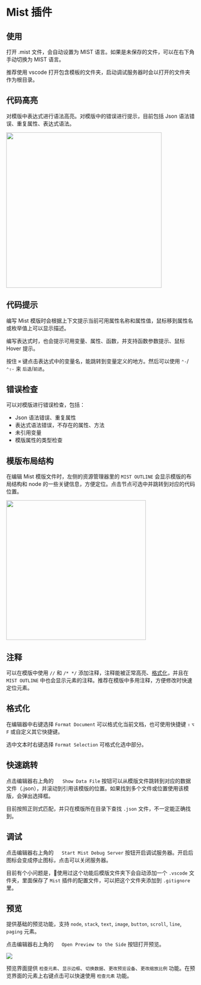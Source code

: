 # Mist 插件

## 使用

打开 .mist 文件，会自动设置为 MIST 语言。如果是未保存的文件，可以在右下角手动切换为 MIST 语言。

推荐使用 vscode 打开包含模板的文件夹，启动调试服务器时会以打开的文件夹作为根目录。

## 代码高亮

对模版中表达式进行语法高亮。对模版中的错误进行提示，目前包括 Json 语法错误、重复属性、表达式语法。

<img src="https://raw.githubusercontent.com/Vizzle/vscode-mist/master/readme/highlight.jpg" width="414px"/>

## 代码提示

编写 Mist 模版时会根据上下文提示当前可用属性名称和属性值，鼠标移到属性名或枚举值上可以显示描述。

编写表达式时，也会提示可用变量、属性、函数，并支持函数参数提示、鼠标 Hover 提示。

按住 `⌘` 键点击表达式中的变量名，能跳转到变量定义的地方。然后可以使用 `⌃-`/`⌃⇧-` 来 `后退`/`前进`。

## 错误检查

可以对模版进行错误检查，包括：

- Json 语法错误、重复属性
- 表达式语法错误，不存在的属性、方法
- 未引用变量
- 模版属性的类型检查

## 模版布局结构

在编辑 Mist 模版文件时，左侧的资源管理器里的 `MIST OUTLINE` 会显示模版的布局结构和 node 的一些关键信息，方便定位。点击节点可选中并跳转到对应的代码位置。

<img src="https://raw.githubusercontent.com/Vizzle/vscode-mist/master/readme/outline.jpg" width="372px"/>

## 注释

可以在模版中使用 `//` 和 `/* */` 添加注释，注释能被正常高亮、[格式化](#格式化)，并且在 `MIST OUTLINE` 中也会显示元素的注释。推荐在模版中多用注释，方便修改时快速定位元素。

## 格式化

在编辑器中右键选择 `Format Document` 可以格式化当前文档，也可使用快捷键 `⇧` `⌥` `F` 或自定义其它快捷键。

选中文本时右键选择 `Format Selection` 可格式化选中部分。

## 快速跳转

点击编辑器右上角的 <img src="https://raw.githubusercontent.com/Vizzle/vscode-mist/master/readme/show_data_icon.png" width="16px"/> `Show Data File` 按钮可以从模版文件跳转到对应的数据文件（.json），并滚动到引用该模版的位置。如果找到多个文件或位置使用该模版，会弹出选择框。

目前按照正则式匹配，并只在模版所在目录下查找 `.json` 文件，不一定能正确找到。

## 调试

点击编辑器右上角的 <img src="https://raw.githubusercontent.com/Vizzle/vscode-mist/master/readme/start_icon.png" width="14px"/> `Start Mist Debug Server` 按钮开启调试服务器。开启后图标会变成停止图标，点击可以关闭服务器。

目前有个小问题是，使用过这个功能后模版文件夹下会自动添加一个 `.vscode` 文件夹，里面保存了 `Mist` 插件的配置文件，可以把这个文件夹添加到 `.gitignore` 里。

## 预览

提供基础的预览功能，支持 `node`, `stack`, `text`, `image`, `button`, `scroll`, `line`, `paging` 元素。

点击编辑器右上角的 <img src="https://raw.githubusercontent.com/Vizzle/vscode-mist/master/readme/preview.png" width="14px"/> `Open Preview to the Side` 按钮打开预览。

![](https://raw.githubusercontent.com/Vizzle/vscode-mist/master/readme/preview_demo.png)

预览界面提供 `检查元素`、`显示边框`、`切换数据`、`更改预览设备`、`更改缩放比例` 功能。在预览界面的元素上右键点击可以快速使用 `检查元素` 功能。
